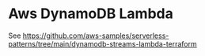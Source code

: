 # Aws DynamoDB Lambda

See https://github.com/aws-samples/serverless-patterns/tree/main/dynamodb-streams-lambda-terraform